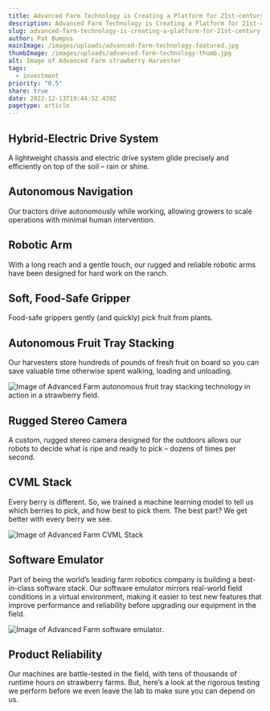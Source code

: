 ```yaml
---
title: Advanced Farm Technology is Creating a Platform for 21st-century Ag Equipment
description: Advanced Farm Technology is Creating a Platform for 21st-century Ag Equipment
slug: advanced-farm-technology-is-creating-a-platform-for-21st-century-ag-equipment
author: Pat Bumpus
mainImage: /images/uploads/advanced-farm-technology-featured.jpg
thumbImage: /images/uploads/advanced-farm-technology-thumb.jpg
alt: Image of Advanced Farm strawberry Harvester
tags:
  - investment
priority: "0.5"
share: true
date: 2022-12-13T19:44:52.439Z
pagetype: article
---
```

## Hybrid-Electric Drive System

A lightweight chassis and electric drive system glide precisely and efficiently on top of the soil – rain or shine.

## Autonomous Navigation

Our tractors drive autonomously while working, allowing growers to scale operations with minimal human intervention.

## Robotic Arm

With a long reach and a gentle touch, our rugged and reliable robotic arms have been designed for hard work on the ranch.

## Soft, Food-Safe Gripper

Food-safe grippers gently (and quickly) pick fruit from plants.

## Autonomous Fruit Tray Stacking

Our harvesters store hundreds of pounds of fresh fruit on board so you can save valuable time otherwise spent walking, loading and unloading.

![Image of Advanced Farm autonomous fruit tray stacking technology in action in a strawberry field.](/images/uploads/advanced-farm-overview-fruit-bin.jpg)

## Rugged Stereo Camera

A custom, rugged stereo camera designed for the outdoors allows our robots to decide what is ripe and ready to pick – dozens of times per second.

## CVML Stack

Every berry is different. So, we trained a machine learning model to tell us which berries to pick, and how best to pick them. The best part? We get better with every berry we see.

![Image of Advanced Farm CVML Stack](/images/uploads/advanced-farm-overview-cvml-stack.jpg)

## Software Emulator

Part of being the world’s leading farm robotics company is building a best-in-class software stack. Our software emulator mirrors real-world field conditions in a virtual environment, making it easier to test new features that improve performance and reliability before upgrading our equipment in the field.

![Image of Advanced Farm software emulator.](/images/uploads/advanced-farm-overview-software.jpg)

## Product Reliability

Our machines are battle-tested in the field, with tens of thousands of runtime hours on strawberry farms. But, here’s a look at the rigorous testing we perform before we even leave the lab to make sure you can depend on us.